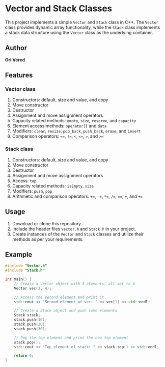 ﻿# Vector and Stack Classes

This project implements a simple `Vector` and `Stack` class in C++. The `Vector` class provides dynamic array functionality, while the `Stack` class implements a stack data structure using the `Vector` class as the underlying container.

## Author
**Ori Vered**

## Features

### Vector class

1. Constructors: default, size and value, and copy
2. Move constructor
3. Destructor
4. Assignment and move assignment operators
5. Capacity related methods: `empty`, `size`, `reserve`, and `capacity`
6. Element access methods: `operator[]` and `data`
7. Modifiers: `clear`, `resize`, `pop_back`, `push_back`, `erase`, and `insert`
8. Comparison operators: `==`, `!=`, `<`, `<=`, `>`, and `>=`

### Stack class

1. Constructors: default, size and value, and copy
2. Move constructor
3. Destructor
4. Assignment and move assignment operators
5. Access: `top`
6. Capacity related methods: `isEmpty`, `size`
7. Modifiers: `push`, `pop`
8. Arithmetic and comparison operators: `+=`, `-=`, `*=`, `/=`, `==`, `+`, and `+=`

## Usage

1. Download or clone this repository.
2. Include the header files `Vector.h` and `Stack.h` in your project.
3. Create instances of the `Vector` and `Stack` classes and utilize their methods as per your requirements.

## Example

```cpp
#include "Vector.h"
#include "Stack.h"

int main() {
    // Create a Vector object with 3 elements, all set to 4
    Vector vec(3, 4);

    // Access the second element and print it
    std::cout << "Second element of vec: " << vec[1] << std::endl;

    // Create a Stack object and push some elements
    Stack stack;
    stack.push(10);
    stack.push(20);
    stack.push(30);

    // Pop the top element and print the new top element
    stack.pop();
    std::cout << "Top element of stack: " << stack.top() << std::endl;

    return 0;
}
